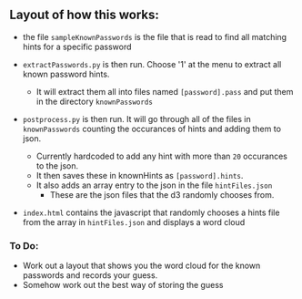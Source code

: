 
## Layout of how this works:

* the file `sampleKnownPasswords` is the file that is read to find all matching hints for a specific password
* `extractPasswords.py` is then run. Choose '1' at the menu to extract all known password hints.
	* It will extract them all into files named `[password].pass` and put them in the directory `knownPasswords`
* `postprocess.py` is then run. It will go through all of the files in `knownPasswords` counting the occurances of hints and adding them to json. 
	* Currently hardcoded to add any hint with more than `20` occurances to the json.
	* It then saves these in knownHints as `[password].hints`. 
	* It also adds an array entry to the json in the file `hintFiles.json`
		* These are the json files that the d3 randomly chooses from.

* `index.html` contains the javascript that randomly chooses a hints file from the array in `hintFiles.json` and displays a word cloud

### To Do:

* Work out a layout that shows you the word cloud for the known passwords and records your guess. 
* Somehow work out the best way of storing the guess

